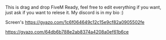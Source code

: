 This is drag and drop FiveM Ready, feel free to edit everything if you want, just ask if you want to relese it. My discord is in my bio :)

Screen's
https://gyazo.com/1c6f064649c12c15e9cf82a0905502fe

https://gyazo.com/64db6b788e2ab8374a4208a0ef61b6ce
